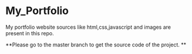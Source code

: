 # My_Portfolio
My portfolio website sources like html,css,javascript and images are present in this repo.

**Please go to the master branch to get the source code of the project.
**
